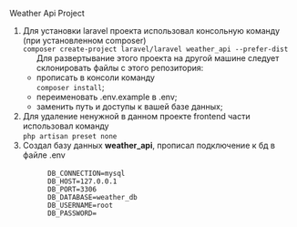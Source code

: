Weather Api Project

<ol>
  <li>Для установки laravel проекта использовал консольную команду (при установленном composer)<br>
    <code>composer create-project laravel/laravel weather_api --prefer-dist</code>
      <ul>Для развертывание этого проекта на другой машине следует склонировать файлы с этого репозитория: 
        <li>прописать в консоли команду<br><code>composer install</code>;</li>
        <li>переименовать .env.example в .env;</li>
        <li>заменить путь и доступы к вашей базе данных;</li>
    </ul>
  </li>
  <li>Для удаление ненужной в данном проекте frontend части использовал команду<br>
  <code>php artisan preset none</code></li>
  <li>Создал базу данных <b>weather_api</b>, прописал подключение к бд в файле .env<br>
    <code>
      DB_CONNECTION=mysql
      DB_HOST=127.0.0.1
      DB_PORT=3306
      DB_DATABASE=weather_db
      DB_USERNAME=root
      DB_PASSWORD=
    </code>
  </li>
</ol>